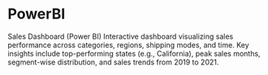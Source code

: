 # PowerBI
Sales Dashboard (Power BI) Interactive dashboard visualizing sales performance across categories, regions, shipping modes, and time. Key insights include top-performing states (e.g., California), peak sales months, segment-wise distribution, and sales trends from 2019 to 2021.
